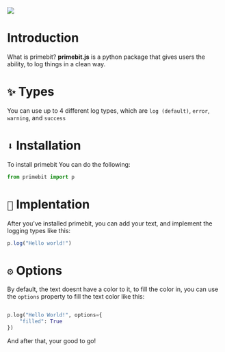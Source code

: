 <img align=center src="https://cdn.gilcdn.com/ContentMediaGenericFiles/22a855f05076674b73d0552252f44f0a-Full.webp?w=1500&h=500&Expires=1720845140&Policy=eyJTdGF0ZW1lbnQiOlt7IlJlc291cmNlIjoiaHR0cHM6Ly9jZG4uZ2lsY2RuLmNvbS8qIiwiQ29uZGl0aW9uIjp7IkRhdGVMZXNzVGhhbiI6eyJBV1M6RXBvY2hUaW1lIjoxNzIwODQ1MTQwfX19XX0_&Signature=R9uK2qkuIcTF9lIbvRag7iorUHTp1mDfFpjyY1B68ec74IvQspx5fyvRPbPHbhvlnWnbksS%7EP24ALzAY3l83ZINlIL7gmE28FT6QfEc9uKYrE5nC5kQQ53XIuj86QxBW0AG0BTqoAd1UZyKgzspbiK-QFAGuBgPiBmCZp0pH5QVeXXyw1uHa5ER8VlE79aAhsjJVNHutEm%7E1-OOaCjlPD97diBfI1wkIcGKf6we1baB7wbJ9jMmUVpEd7TwADkAf5j1NpwvvzSFLY1pwvHGZzQIBfUDgJ36lwHOa6R0cbaB6SWdbG56Wn88sVDfdK7NFL%7E9a0Uc2U6fN6EBinfvXJg__&Key-Pair-Id=K1FFKFZRWAZSB">

# Introduction
What is primebit? **primebit.js** is a python package that gives users the ability, to log things in a clean way.


# `✨` Types
You can use up to 4 different log types, which are `log (default)`, `error`, `warning`, and `success`


# `⬇️` Installation

To install primebit You can do the following:

```js
from primebit import p
```

# `👀` Implentation

After you've installed primebit, you can add your text, and implement the logging types like this:

```js
p.log("Hello world!")
```

# `⚙️` Options
By default, the text doesnt have a color to it, to fill the color in, you can use the `options` property to fill the text color like this:

```py

p.log("Hello World!", options={
    "filled": True
})
```

And after that, your good to go!
